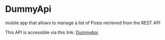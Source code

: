 DummyApi
========

mobile app that allows to manage a list of Posts retrieved from the REST API

This API is accessible via this link: [DummyApi][1].

[1]: https://dummyapi.io/data/v1/post
